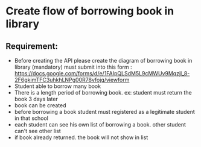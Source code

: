 # Create flow of borrowing book in library

## Requirement:
- Before creating the API please create the diagram of borrowing book in library (mandatory) must submit into this form : https://docs.google.com/forms/d/e/1FAIpQLSdM5L9cMWUv9Mqzjl_8-2F6gkimTFC3uhkhLNPg00R78vfojg/viewform
- Student able to borrow many book
- There is a length period of borrowing book. ex: student must return the book 3 days later
- book can be created
- before borrowing a book student must registered as a legitimate student in that school
- each student can see his own list of borrowing a book. other student can't see other list
- if book already returned. the book will not show in list
